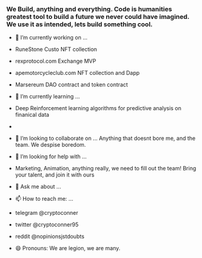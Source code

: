 ### We Build, anything and everything. Code is humanities greatest tool to build a future we never could have imagined. We use it as intended, lets build something cool.

- 🔭 I’m currently working on ...
- RuneStone Custo NFT collection
- rexprotocol.com Exchange MVP
- apemotorcycleclub.com NFT collection and Dapp
- Marsereum DAO contract and token contract

- 🌱 I’m currently learning ...
- Deep Reinforcement learning algorithms for predictive analysis on finanical data
- 
- 👯 I’m looking to collaborate on ...
Anything that doesnt bore me, and the team. We despise boredom.
- 🤔 I’m looking for help with ...
- Marketing, Animation, anything really, we need to fill out the team! Bring your talent, and join it with ours
- 💬 Ask me about ...
- 📫 How to reach me: ...
- telegram @cryptoconner
- twitter @cryptoconner95
- reddit @nopinionsjstdoubts
- 😄 Pronouns: We are legion, we are many.
